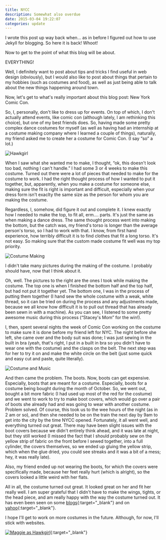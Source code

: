 ```yaml
---
title: NYCC
description: Somewhat also overdue
date: 2015-03-04 19:22:07
categories: update
---
```


I wrote this post up way back when... as in before I figured out how to use Jekyll for blogging. So here it is back! Whoot!

Now to get to the point of what this blog will be about.

EVERYTHING!

Well, I definitely want to post about tips and tricks I find useful in web design (obviously), but I would also like to post about things that pertain to my hobbies (such as costumes and food), as well as just being able to talk about the new things happening around town.

Now, let's get to what's really important about this blog post: New York Comic Con.

So, I, personally, don't like to dress up for events. On top of which, I don't actually attend events, like comic con (although lately, I am rethinking this choice), but one of my best friends does. So, having made some pretty complex dance costumes for myself (as well as having had an internship at a costume making company where I learned a couple of things), naturally, my friend asked me to create her a costume for Comic Con. (I say &#8220;so&#8221; a lot.)

<img src="http://img1.wikia.nocookie.net/__cb20100117155542/dcanimated/images/f/f2/Hawkgirl.png" alt="Hawkgirl" class="img-left"/>

When I saw what she wanted me to make, I thought, &#8220;ok, this doesn't look too bad, nothing I can't handle.&#8221; I had some 3 or 4 weeks to make this costume. Turned out there were a lot of pieces that needed to make for the costume to work. I had the right thought process of how I wanted to put it together, but, apparently, when you make a costume for someone else, making sure the fit is right is important and difficult, especially when your dress form isn't exaclty the same size as the person for whom you are making the costume.

Regardless, I, somehow, did figure it out and complete it. I knew exactly how I needed to make the top, to fit all, erm.... parts. It's just the same as when making a dance dress. The same thought process went into making the bottom, but the catch was, my friend's torso is longer than the average person's torso, so I had to work with that. I know, from first hand experience, how terribly difficult it is to find clothes that fit a long torso. It's not easy. So making sure that the custom made costume fit well was my top priority.

<img src="/images/blog-images/costumemaking.jpg" alt="Costume Making" class="img-right"/>

I didn't take many pictures during the making of the costume. I probably should have, now that I think about it.

Oh, well. The pictures to the right are the ones I took while making the costume. The top one is when I finished the bottom half and the top half, but had not put it together yet. The bottom one, I was in the process of putting them together (I hand sew the whole costume with a weak, white thread, so it can be tried on during the process and any adjustments made, because we all know how difficult it is to pull out thread that has already been sewn in with a machine). As you can see, I listened to some pretty awesome music during this process (&#8220;Stacey's Mom&#8221; for the win!).

I, then, spent several nights the week of Comic Con working on the costume to make sure it is done before my friend left for NYC. The night before she left, she came over and the body suit was done; I was just sewing in the built in bra (yeah, that's right, I put in a built in bra so you didn't have to wear one with the costume) and the clasps on the belt. The next step was for her to try it on and make the white circle on the belt (just some quick and easy cut and paste, quite literally).

<img src="/images/blog-images/costumeandmusic.jpg" alt="Costume and Music" class="img-right"/>

And then came the problem. The boots. Now, boots can get expensive. Especially, boots that are meant for a costume. Especially, boots for a costume being bought during the month of October. So, we went out, bought a bit more fabric (I had used up most of the red for the costume) and we went to work to try to make boot covers, which would go over a pair of boots she already had and was going to wear with another costume. Problem solved. Of course, this took us to the wee hours of the night (as in 2 am or so), and then she needed to be on the train the next day by 9am to get into the city by the time NYCC opened. Fortunately, it all went well, and everything turned out great. There may have been slight issues with the boot covers because we didn't entirely think ahead, and it was late at night, but they still worked (I missed the fact that I should probably sew on the yellow strip of fabric on the front before I sewed together, into a full cylinder, the covers themselves, so we ended up gluing the yellow strip, which when the glue dried, you could see streaks and it was a bit of a mess; hey, it was really late).

Also, my friend ended up not wearing the boots, for which the covers were specifically made, because her feet really hurt (which is alright), so the covers looked a little weird with her flats.

All in all, the costume turned out great. It looked great on her and fit her really well. I am super grateful that I didn't have to make the wings, tights, or the head piece, and am really happy with the way the costume turned out. It has even been seen on some [blogs][NYCC-blog]{:target="_blank"} and on [yahoo][yahoo-link]{:target="_blank"}.

I hope I'll get to work on more costumes in the future. Although, for now, I'll stick with websites.

[<img src="/images/blog-images/maggiehawkgirl.jpg" alt="Maggie as Hawkgirl" class="img-center"/>][facebook-link]{:target="_blank"}

[NYCC-blog]: http://catie-does-things.tumblr.com/post/99868632416/nycc-2014-sunday-cosplay-highlights
[yahoo-link]: https://www.yahoo.com/movies/nycc-throws-down-the-cosplay-c1413224460776/photo-hawkgirl-photo-1413233953581.html
[facebook-link]: https://www.facebook.com/NYCCPixe/photos/a.326459770858610.1073741843.209022182602370/326483050856282/?type=1